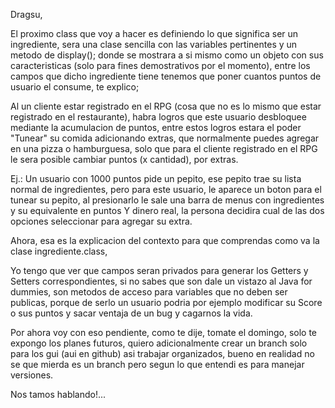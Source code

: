 Dragsu,

El proximo class que voy a hacer es definiendo lo que significa ser un ingrediente, 
sera una clase sencilla con las variables pertinentes y un metodo de display(); 
donde se mostrara a si mismo como un objeto con sus caracteristicas 
(solo para fines demostrativos por el momento), entre los campos que dicho ingrediente tiene
tenemos que poner cuantos puntos de usuario el consume, te explico;

Al un cliente estar registrado en el RPG (cosa que no es lo mismo que estar registrado en el restaurante),
habra logros que este usuario desbloquee mediante la acumulacion de puntos, entre estos logros estara
el poder "Tunear" su comida adicionando extras, que normalmente puedes agregar en una pizza o hamburguesa, 
solo que para el cliente registrado en el RPG le sera posible cambiar puntos (x cantidad), por extras.

Ej.: Un usuario con 1000 puntos pide un pepito, ese pepito trae su lista normal de ingredientes, pero para este
usuario, le aparece un boton para el tunear su pepito, al presionarlo le sale una barra de menus con ingredientes y
su equivalente en puntos Y dinero real, la persona decidira cual de las dos opciones seleccionar para agregar su extra.

Ahora, esa es la explicacion del contexto para que comprendas como va la clase ingrediente.class,

Yo tengo que ver que campos seran privados para generar los Getters y Setters correspondientes, si no sabes que son dale
un vistazo al Java for dummies, son metodos de acceso para variables que no deben ser publicas, porque de serlo un 
usuario podria por ejemplo modificar su Score o sus puntos y sacar ventaja de un bug y cagarnos la vida.

Por ahora voy con eso pendiente, como te dije, tomate el domingo, solo te expongo los planes futuros, quiero adicionalmente
crear un branch solo para los gui (aui en github) asi trabajar organizados, bueno en realidad no se que mierda es un branch
pero segun lo que entendi es para manejar versiones.

Nos tamos hablando!...
